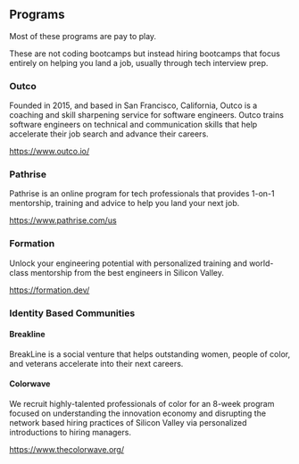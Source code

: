 ## Programs

Most of these programs are pay to play.

These are not coding bootcamps but instead hiring bootcamps that focus entirely on helping you land a job, usually through tech interview prep.

### Outco

Founded in 2015, and based in San Francisco, California, Outco is a coaching and skill sharpening service for software engineers. Outco trains software engineers on technical and communication skills that help accelerate their job search and advance their careers.

https://www.outco.io/

### Pathrise

Pathrise is an online program for tech professionals that provides 1-on-1 mentorship, training and advice to help you land your next job.

https://www.pathrise.com/us

### Formation

Unlock your engineering potential with personalized training and world-class mentorship from the best engineers in Silicon Valley.

https://formation.dev/

### Identity Based Communities

#### Breakline

BreakLine is a social venture that helps outstanding women, people of color, and veterans accelerate into their next careers.

#### Colorwave

We recruit highly-talented professionals of color for an 8-week program focused on understanding the innovation economy and disrupting the network based hiring practices of Silicon Valley via personalized introductions to hiring managers.

https://www.thecolorwave.org/
